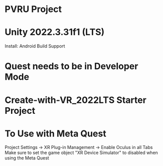 # PVRU Project

# Unity 2022.3.31f1 (LTS)


Install: Android Build Support


# Quest needs to be in Developer Mode

# Create-with-VR_2022LTS Starter Project

# To Use with Meta Quest

Project Settings -> XR Plug-in Management -> Enable Oculus in all Tabs
Make sure to set the game object "XR Device Simulator" to disabled when using the Meta Quest
